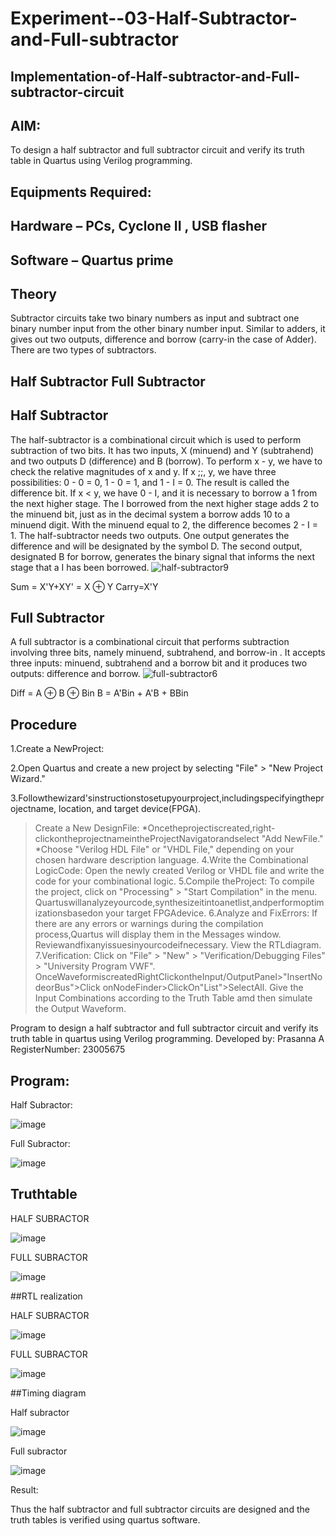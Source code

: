 # Experiment--03-Half-Subtractor-and-Full-subtractor
## Implementation-of-Half-subtractor-and-Full-subtractor-circuit
## AIM:
To design a half subtractor and full subtractor circuit and verify its truth table in Quartus using Verilog programming.

## Equipments Required:
## Hardware – PCs, Cyclone II , USB flasher
## Software – Quartus prime
## Theory
Subtractor circuits take two binary numbers as input and subtract one binary number input from the other binary number input. Similar to adders, it gives out two outputs, difference and borrow (carry-in the case of Adder). There are two types of subtractors.

## Half Subtractor Full Subtractor
## Half Subtractor
The half-subtractor is a combinational circuit which is used to perform subtraction of two bits. It has two inputs, X (minuend) and Y (subtrahend) and two outputs D (difference) and B (borrow). To perform x - y, we have to check the relative magnitudes of x and y. If x ;;, y, we have three possibilities: 0 - 0 = 0, 1 - 0 = 1, and 1 - I = 0. The result is called the difference bit. If x < y, we have 0 - I, and it is necessary to borrow a 1 from the next higher stage. The I borrowed from the next higher stage adds 2 to the minuend bit, just as in the decimal system a borrow adds 10 to a minuend digit. With the minuend equal to 2, the difference becomes 2 - I = 1. The half-subtractor needs two outputs. One output generates the difference and will be designated by the symbol D. The second output, designated B for borrow, generates the binary signal that informs the next stage that a I has been borrowed.
![half-subtractor9](https://user-images.githubusercontent.com/36288975/166112538-58c3bc7c-ee5d-4e6a-ac8d-8e8328efe27a.png)


Sum = X'Y+XY' = X ⊕ Y
Carry=X'Y

## Full Subtractor
A full subtractor is a combinational circuit that performs subtraction involving three bits, namely minuend, subtrahend, and borrow-in . It accepts three inputs: minuend, subtrahend and a borrow bit and it produces two outputs: difference and borrow. 
![full-subtractor6](https://user-images.githubusercontent.com/36288975/166112541-24c68359-3de8-4674-ae22-8272ffc385ed.png)


Diff = A ⊕ B ⊕ Bin B = A'Bin + A'B + BBin

## Procedure
1.Create a NewProject:

2.Open Quartus and create a new project by selecting "File" > "New Project Wizard."

3.Followthewizard'sinstructionstosetupyourproject,includingspecifyingtheprojectname, location, and target device(FPGA).
  >Create a New DesignFile:
       *Oncetheprojectiscreated,right-clickontheprojectnameintheProjectNavigatorandselect "Add NewFile."
       *Choose "Verilog HDL File" or "VHDL File," depending on your chosen hardware description language.
4.Write the Combinational LogicCode:
  >Open the newly created Verilog or VHDL file and write the code for your combinational logic.
5.Compile theProject:
  >To compile the project, click on "Processing" > "Start Compilation" in the menu.
  >Quartuswillanalyzeyourcode,synthesizeitintoanetlist,andperformoptimizationsbasedon your target FPGAdevice.
6.Analyze and FixErrors:
  >If there are any errors or warnings during the compilation process,Quartus will display them in the Messages window.
  >Reviewandfixanyissuesinyourcodeifnecessary. View the RTLdiagram.
7.Verification:
  >Click on "File" > "New" > "Verification/Debugging Files" > "University Program VWF".
  >OnceWaveformiscreatedRightClickontheInput/OutputPanel>"InsertNodeorBus">Click onNodeFinder>ClickOn"List">SelectAll.
  >Give the Input Combinations according to the Truth Table amd then simulate the Output Waveform.

Program to design a half subtractor and full subtractor circuit and verify its truth table in quartus using Verilog programming.
Developed by: Prasanna A
RegisterNumber:  23005675

## Program:

Half Subractor:

![image](https://github.com/prasanna-765/Experiment--03-Half-Subtractor-and-Full-subtractor/assets/150009505/14867b75-5c7a-4a4c-95f4-7031d971a93b)

Full Subractor:

![image](https://github.com/prasanna-765/Experiment--03-Half-Subtractor-and-Full-subtractor/assets/150009505/4b90f091-9926-4860-b01b-2271ee0afe70)

## Truthtable

HALF SUBRACTOR

![image](https://github.com/prasanna-765/Experiment--03-Half-Subtractor-and-Full-subtractor/assets/150009505/d9fc9a59-8fb2-4e97-bb4d-0612b4ef6da5)

FULL SUBRACTOR

![image](https://github.com/prasanna-765/Experiment--03-Half-Subtractor-and-Full-subtractor/assets/150009505/eb36c795-96bb-4f82-9a68-cad2c529ee31)

##RTL realization

HALF SUBRACTOR

![image](https://github.com/prasanna-765/Experiment--03-Half-Subtractor-and-Full-subtractor/assets/150009505/87389006-1f5f-49b1-9063-49344a1f87df)

FULL SUBRACTOR

![image](https://github.com/prasanna-765/Experiment--03-Half-Subtractor-and-Full-subtractor/assets/150009505/28ebbdcf-3532-44a1-bf3d-cd2b734457ee)

##Timing diagram

Half subractor

![image](https://github.com/prasanna-765/Experiment--03-Half-Subtractor-and-Full-subtractor/assets/150009505/89f824fa-ebac-4bca-8cea-133f8aa5f2f4)

Full subractor

![image](https://github.com/prasanna-765/Experiment--03-Half-Subtractor-and-Full-subtractor/assets/150009505/ec76b16b-58b3-495d-b32f-006704ffbb8a)


Result:

Thus the half subtractor and full subtractor circuits are designed and the truth tables is verified using quartus software.
